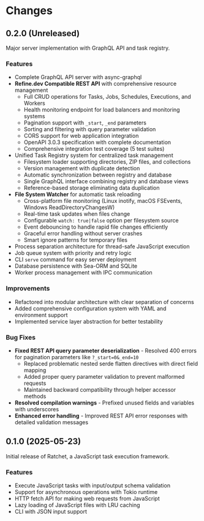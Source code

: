 # Changes

## 0.2.0 (Unreleased)

Major server implementation with GraphQL API and task registry.

### Features

- Complete GraphQL API server with async-graphql
- **Refine.dev Compatible REST API** with comprehensive resource management
  - Full CRUD operations for Tasks, Jobs, Schedules, Executions, and Workers
  - Health monitoring endpoint for load balancers and monitoring systems
  - Pagination support with `_start`, `_end` parameters
  - Sorting and filtering with query parameter validation
  - CORS support for web application integration
  - OpenAPI 3.0.3 specification with complete documentation
  - Comprehensive integration test coverage (5 test suites)
- Unified Task Registry system for centralized task management
  - Filesystem loader supporting directories, ZIP files, and collections
  - Version management with duplicate detection
  - Automatic synchronization between registry and database
  - Single GraphQL interface combining registry and database views
  - Reference-based storage eliminating data duplication
- **File System Watcher** for automatic task reloading
  - Cross-platform file monitoring (Linux inotify, macOS FSEvents, Windows ReadDirectoryChangesW)
  - Real-time task updates when files change
  - Configurable `watch: true|false` option per filesystem source
  - Event debouncing to handle rapid file changes efficiently
  - Graceful error handling without server crashes
  - Smart ignore patterns for temporary files
- Process separation architecture for thread-safe JavaScript execution
- Job queue system with priority and retry logic
- CLI `serve` command for easy server deployment
- Database persistence with Sea-ORM and SQLite
- Worker process management with IPC communication

### Improvements

- Refactored into modular architecture with clear separation of concerns
- Added comprehensive configuration system with YAML and environment support
- Implemented service layer abstraction for better testability

### Bug Fixes

- **Fixed REST API query parameter deserialization** - Resolved 400 errors for pagination parameters like `?_start=0&_end=10`
  - Replaced problematic nested serde flatten directives with direct field mapping
  - Added proper query parameter validation to prevent malformed requests
  - Maintained backward compatibility through helper accessor methods
- **Resolved compilation warnings** - Prefixed unused fields and variables with underscores
- **Enhanced error handling** - Improved REST API error responses with detailed validation messages

## 0.1.0 (2025-05-23)

Initial release of Ratchet, a JavaScript task execution framework.

### Features

- Execute JavaScript tasks with input/output schema validation
- Support for asynchronous operations with Tokio runtime
- HTTP fetch API for making web requests from JavaScript
- Lazy loading of JavaScript files with LRU caching
- CLI with JSON input support
